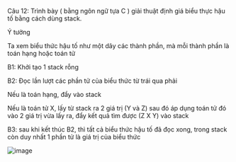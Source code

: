 Câu 12: Trình bày ( bằng ngôn ngữ tựa C ) giải thuật định giá biểu thực hậu tố bằng cách dùng stack.

Ý tưởng

Ta xem biểu thức hậu tố như một dãy các thành phần, mà mỗi thành phần là toán hạng hoặc toán tử

B1: Khởi tạo 1 stack rỗng

B2: Đọc lần lượt các phần tử của biểu thức từ trái qua phải 

Nếu là toán hạng, đẩy vào stack

Nếu là toán tử X, lấy từ stack ra 2 giá trị (Y và Z) sau đó áp dụng toán tử đó vào 2 giá trị vừa lấy ra, đẩy kết quả tìm được (Z X Y) vào stack

B3: sau khi kết thúc B2, thì tất cả biểu thức hậu tố đã đọc xong, trong stack còn duy nhất 1 phần tử là giá trị của biểu thức

![image](https://user-images.githubusercontent.com/72289126/138103249-3213cff2-d316-4e3a-bd35-8e61d9e27466.png)
